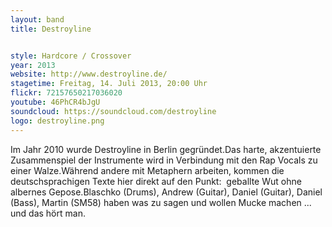 ```yaml
---
layout: band
title: Destroyline


style: Hardcore / Crossover
year: 2013
website: http://www.destroyline.de/
stagetime: Freitag, 14. Juli 2013, 20:00 Uhr
flickr: 72157650217036020
youtube: 46PhCR4bJgU
soundcloud: https://soundcloud.com/destroyline
logo: destroyline.png
---
```

Im Jahr 2010 wurde Destroyline in Berlin gegründet.Das harte, akzentuierte Zusammenspiel der Instrumente wird in Verbindung mit den Rap Vocals zu einer Walze.Während andere mit Metaphern arbeiten, kommen die deutschsprachigen Texte hier direkt auf den Punkt:  geballte Wut ohne albernes Gepose.Blaschko (Drums), Andrew (Guitar), Daniel (Guitar), Daniel (Bass), Martin (SM58) haben was zu sagen und wollen Mucke machen ... und das hört man.
